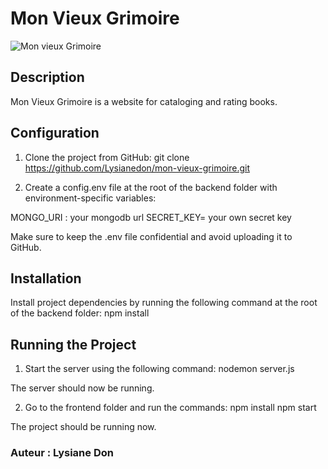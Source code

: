 # Mon Vieux Grimoire 
![Mon vieux Grimoire]([https://github.com/Lysianedon/mon-vieux-grimoire/blob/master/mon-vieux-grimoire.gif?raw=true](https://github.com/Lysianedon/mon-vieux-grimoire/blob/master/backend/mon-vieux-grimoire.gif?raw=true))

## Description
Mon Vieux Grimoire is a website for cataloging and rating books. 

## Configuration
1. Clone the project from GitHub:
git clone https://github.com/Lysianedon/mon-vieux-grimoire.git

2. Create a config.env file at the root of the backend folder with environment-specific variables:

MONGO_URI : your mongodb url
SECRET_KEY= your own secret key

Make sure to keep the .env file confidential and avoid uploading it to GitHub.

## Installation
Install project dependencies by running the following command at the root of the backend folder:
npm install

## Running the Project
1. Start the server using the following command: 
nodemon server.js

The server should now be running.

2. Go to the frontend folder and run the commands:
npm install
npm start

The project should be running now.

### Auteur : Lysiane Don
